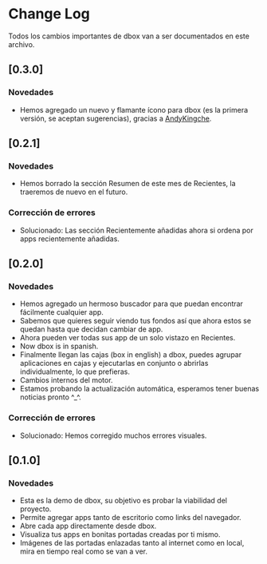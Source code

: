 # Change Log
Todos los cambios importantes de dbox van a ser documentados en este archivo.

## [0.3.0]
### Novedades
- Hemos agregado un nuevo y flamante ícono para dbox (es la primera versión, se aceptan sugerencias), gracias a [AndyKingche](https://github.com/AndyKingche).

## [0.2.1]
### Novedades
- Hemos borrado la sección Resumen de este mes de Recientes, la traeremos de nuevo en el futuro.

### Corrección de errores
- Solucionado: Las sección Recientemente añadidas ahora si ordena por apps recientemente añadidas.

## [0.2.0]
### Novedades
- Hemos agregado un hermoso buscador para que puedan encontrar fácilmente cualquier app.
- Sabemos que quieres seguir viendo tus fondos así que ahora estos se quedan hasta que decidan cambiar de app.
- Ahora pueden ver todas sus app de un solo vistazo en Recientes.
- Now dbox is in spanish.
- Finalmente llegan las cajas (box in english) a dbox, puedes agrupar aplicaciones en cajas y ejecutarlas en conjunto o abrirlas individualmente, lo que prefieras.
- Cambios internos del motor.
- Estamos probando la actualización automática, esperamos tener buenas noticias pronto ^_^.

### Corrección de errores
- Solucionado: Hemos corregido muchos errores visuales.

## [0.1.0]
### Novedades
- Esta es la demo de dbox, su objetivo es probar la viabilidad del proyecto.
- Permite agregar apps tanto de escritorio como links del navegador.
- Abre cada app directamente desde dbox.
- Visualiza tus apps en bonitas portadas creadas por ti mismo.
- Imágenes de las portadas enlazadas tanto al internet como en local, mira en tiempo real como se van a ver.
